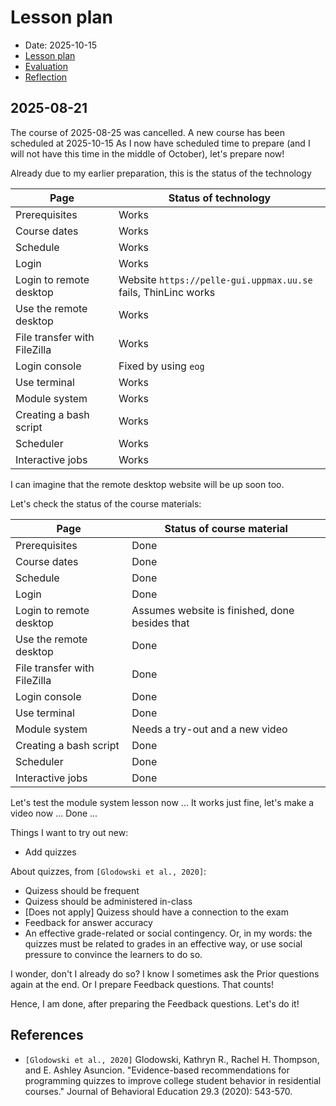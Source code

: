 # Lesson plan

- Date: 2025-10-15
- [Lesson plan](../../lesson_plans/20251015/README.md)
- [Evaluation](../../evaluations/20251015/README.md)
- [Reflection](../../reflections/20251015/README.md)

## 2025-08-21

The course of 2025-08-25 was cancelled.
A new course has been scheduled at 2025-10-15
As I now have scheduled time to prepare (and I will not have
this time in the middle of October), let's prepare now!

Already due to my earlier preparation,
this is the status of the technology

<!-- markdownlint-disable MD013 --><!-- Tables cannot be split up over lines, hence will break 80 characters per line -->

Page                        |Status of technology
----------------------------|-----------------------------------------------------------------------------
Prerequisites               |Works
Course dates                |Works
Schedule                    |Works
Login                       |Works
Login to remote desktop     |Website `https://pelle-gui.uppmax.uu.se` fails, ThinLinc works
Use the remote desktop      |Works
File transfer with FileZilla|Works
Login console               |Fixed by using `eog`
Use terminal                |Works
Module system               |Works
Creating a bash script      |Works
Scheduler                   |Works
Interactive jobs            |Works

<!-- markdownlint-enable MD013 -->

I can imagine that the remote desktop website will be up soon too.

Let's check the status of the course materials:

<!-- markdownlint-disable MD013 --><!-- Tables cannot be split up over lines, hence will break 80 characters per line -->

Page                        |Status of course material
----------------------------|-----------------------------------------------------------------------------
Prerequisites               |Done
Course dates                |Done
Schedule                    |Done
Login                       |Done
Login to remote desktop     |Assumes website is finished, done besides that
Use the remote desktop      |Done
File transfer with FileZilla|Done
Login console               |Done
Use terminal                |Done
Module system               |Needs a try-out and a new video
Creating a bash script      |Done
Scheduler                   |Done
Interactive jobs            |Done

<!-- markdownlint-enable MD013 -->

Let's test the module system lesson now ...
It works just fine, let's make a video now ...
Done ...

Things I want to try out new:

- Add quizzes

About quizzes, from `[Glodowski et al., 2020]`:

- Quizess should be frequent
- Quizess should be administered in-class
- [Does not apply] Quizess should have a connection to the exam
- Feedback for answer accuracy
- An effective grade-related or social contingency. Or, in my words:
  the quizzes must be related to grades in an effective way,
  or use social pressure to convince the learners to do so.

I wonder, don't I already do so? I know I sometimes ask the Prior
questions again at the end. Or I prepare Feedback questions.
That counts!

Hence, I am done, after preparing the Feedback questions. Let's do it!





## References

- `[Glodowski et al., 2020]` Glodowski, Kathryn R., Rachel H. Thompson, and E. Ashley Asuncion. "Evidence-based recommendations for programming quizzes to improve college student behavior in residential courses." Journal of Behavioral Education 29.3 (2020): 543-570.
